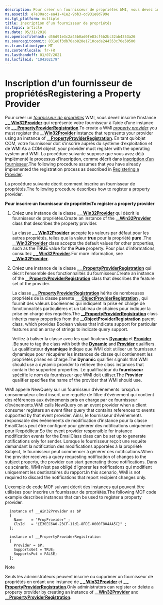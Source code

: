 ```yaml
---
description: Pour créer un fournisseur de propriétés WMI, vous devez inscrire l' \_ \_ instance Win32Provider qui représente votre fournisseur à l’aide d’une instance de \_ \_ PropertyProviderRegistration.
ms.assetid: e7e30acc-ea41-41e2-9bb3-cd931e8d799e
ms.tgt_platform: multiple
title: Inscription d’un fournisseur de propriétés
ms.topic: article
ms.date: 05/31/2018
ms.openlocfilehash: d56d91e3c2a45b0ad0fe83cf6b2bc32ab4353a26
ms.sourcegitcommit: 831e8f3db78ab820e1710cede244553c70e50500
ms.translationtype: MT
ms.contentlocale: fr-FR
ms.lasthandoff: 01/07/2021
ms.locfileid: "104202179"
---
```

# <a name="registering-a-property-provider"></a><span data-ttu-id="bf271-103">Inscription d’un fournisseur de propriétés</span><span class="sxs-lookup"><span data-stu-id="bf271-103">Registering a Property Provider</span></span>

<span data-ttu-id="bf271-104">Pour créer un [*fournisseur de propriétés*](gloss-p.md) WMI, vous devez inscrire l’instance [**\_ \_ Win32Provider**](--win32provider.md) qui représente votre fournisseur à l’aide d’une instance de [**\_ \_ PropertyProviderRegistration**](--propertyproviderregistration.md).</span><span class="sxs-lookup"><span data-stu-id="bf271-104">To create a WMI [*property provider*](gloss-p.md) you must register the [**\_\_Win32Provider**](--win32provider.md) instance that represents your provider using an instance of [**\_\_PropertyProviderRegistration**](--propertyproviderregistration.md).</span></span> <span data-ttu-id="bf271-105">En tant qu’objet COM, votre fournisseur doit s’inscrire auprès du système d’exploitation et de WMI.</span><span class="sxs-lookup"><span data-stu-id="bf271-105">As a COM object, your provider must register with the operating system and WMI.</span></span> <span data-ttu-id="bf271-106">La procédure suivante suppose que vous avez déjà implémenté le processus d’inscription, comme décrit dans [inscription d’un fournisseur](registering-a-provider.md).</span><span class="sxs-lookup"><span data-stu-id="bf271-106">The following procedure assumes that you have already implemented the registration process as described in [Registering a Provider](registering-a-provider.md).</span></span>

<span data-ttu-id="bf271-107">La procédure suivante décrit comment inscrire un fournisseur de propriétés.</span><span class="sxs-lookup"><span data-stu-id="bf271-107">The following procedure describes how to register a property provider.</span></span>

<span data-ttu-id="bf271-108">**Pour inscrire un fournisseur de propriétés**</span><span class="sxs-lookup"><span data-stu-id="bf271-108">**To register a property provider**</span></span>

1.  <span data-ttu-id="bf271-109">Créez une instance de la classe [**\_ \_ Win32Provider**](--win32provider.md) qui décrit le fournisseur de propriétés.</span><span class="sxs-lookup"><span data-stu-id="bf271-109">Create an instance of the [**\_\_Win32Provider**](--win32provider.md) class that describes the property provider.</span></span>

    <span data-ttu-id="bf271-110">La classe [**\_ \_ Win32Provider**](--win32provider.md) accepte les valeurs par défaut pour les autres propriétés, telles que la valeur **true** pour la propriété **pure** .</span><span class="sxs-lookup"><span data-stu-id="bf271-110">The [**\_\_Win32Provider**](--win32provider.md) class accepts the default values for other properties, such as the **TRUE** value for the **Pure** property.</span></span> <span data-ttu-id="bf271-111">Pour plus d’informations, consultez [**\_ \_ Win32Provider**](--win32provider.md).</span><span class="sxs-lookup"><span data-stu-id="bf271-111">For more information, see [**\_\_Win32Provider**](--win32provider.md).</span></span>

2.  <span data-ttu-id="bf271-112">Créez une instance de la classe [**\_ \_ PropertyProviderRegistration**](--propertyproviderregistration.md) qui décrit l’ensemble des fonctionnalités du fournisseur.</span><span class="sxs-lookup"><span data-stu-id="bf271-112">Create an instance of the [**\_\_PropertyProviderRegistration**](--propertyproviderregistration.md) class that describes the feature set of the provider.</span></span>

    <span data-ttu-id="bf271-113">La classe [**\_ \_ PropertyProviderRegistration**](--propertyproviderregistration.md) hérite de nombreuses propriétés de la classe parente [**\_ \_ ObjectProviderRegistration**](--objectproviderregistration.md) , qui fournit des valeurs booléennes qui indiquent la prise en charge de fonctionnalités particulières et un tableau de chaînes pour indiquer la prise en charge des requêtes.</span><span class="sxs-lookup"><span data-stu-id="bf271-113">The [**\_\_PropertyProviderRegistration**](--propertyproviderregistration.md) class inherits many properties from the [**\_\_ObjectProviderRegistration**](--objectproviderregistration.md) parent class, which provides Boolean values that indicate support for particular features and an array of strings to indicate query support.</span></span>

    <span data-ttu-id="bf271-114">Veillez à baliser la classe avec les qualificateurs [**Dynamic**](dynamic-qualifier.md) et [**Provider**](/windows/desktop/api/Provider/nl-provider-provider) .</span><span class="sxs-lookup"><span data-stu-id="bf271-114">Be sure to tag the class with both the [**Dynamic**](dynamic-qualifier.md) and [**Provider**](/windows/desktop/api/Provider/nl-provider-provider) qualifiers.</span></span> <span data-ttu-id="bf271-115">Le qualificateur **dynamique** indique que WMI doit utiliser un fournisseur dynamique pour récupérer les instances de classe qui contiennent les propriétés prises en charge.</span><span class="sxs-lookup"><span data-stu-id="bf271-115">The **Dynamic** qualifier signals that WMI should use a dynamic provider to retrieve the class instances that contain the supported properties.</span></span> <span data-ttu-id="bf271-116">Le qualificateur du **fournisseur** spécifie le nom du fournisseur que WMI doit utiliser.</span><span class="sxs-lookup"><span data-stu-id="bf271-116">The **Provider** qualifier specifies the name of the provider that WMI should use.</span></span>

<span data-ttu-id="bf271-117">WMI appelle NewQuery sur un fournisseur d’événements lorsqu’un consommateur client inscrit une requête de filtre d’événement qui contient des références aux événements pris en charge par ce fournisseur d’événements.</span><span class="sxs-lookup"><span data-stu-id="bf271-117">WMI calls NewQuery on an event provider when a client consumer registers an event filter query that contains references to events supported by that event provider.</span></span> <span data-ttu-id="bf271-118">Ainsi, le fournisseur d’événements responsable des événements de modification d’instance pour la classe EmailClass peut être configuré pour générer des notifications uniquement pour l’expéditeur.</span><span class="sxs-lookup"><span data-stu-id="bf271-118">So the event provider responsible for instance modification events for the EmailClass class can be set up to generate notifications only for sender.</span></span> <span data-ttu-id="bf271-119">Lorsque le fournisseur reçoit une requête demandant la notification des modifications apportées à la propriété Subject, le fournisseur peut commencer à générer ces notifications.</span><span class="sxs-lookup"><span data-stu-id="bf271-119">When the provider receives a query requesting notification of changes to the subject property, the provider can start generating those notifications.</span></span> <span data-ttu-id="bf271-120">Dans ce scénario, WMI n’est pas obligé d’ignorer les notifications qui modifient uniquement les destinataires du rapport.</span><span class="sxs-lookup"><span data-stu-id="bf271-120">In this scenario, WMI is not required to discard the notifications that report recipient changes only.</span></span>

<span data-ttu-id="bf271-121">L’exemple de code MOF suivant décrit des instances qui peuvent être utilisées pour inscrire un fournisseur de propriétés.</span><span class="sxs-lookup"><span data-stu-id="bf271-121">The following MOF code example describes instances that can be used to register a property provider.</span></span>

``` syntax
  instance of __Win32Provider as $P
  {
    Name    = "PropProvider" ;
    ClsId   = "{E30EC6A0-23CF-11d1-8FDE-0000F804AA5C}" ;
  };    

  instance of __PropertyProviderRegistration
  {
    Provider = $P;
    SupportsGet = TRUE;
    SupportsPut = FALSE;
  };
```

> [!Note]  
> <span data-ttu-id="bf271-122">Seuls les administrateurs peuvent inscrire ou supprimer un fournisseur de propriétés en créant une instance de [**\_ \_ Win32Provider**](--win32provider.md) et [**\_ \_ PropertyProviderRegistration**](--propertyproviderregistration.md).</span><span class="sxs-lookup"><span data-stu-id="bf271-122">Only administrators can register or delete a property provider by creating an instance of [**\_\_Win32Provider**](--win32provider.md) and [**\_\_PropertyProviderRegistration**](--propertyproviderregistration.md).</span></span>

 

 

 



